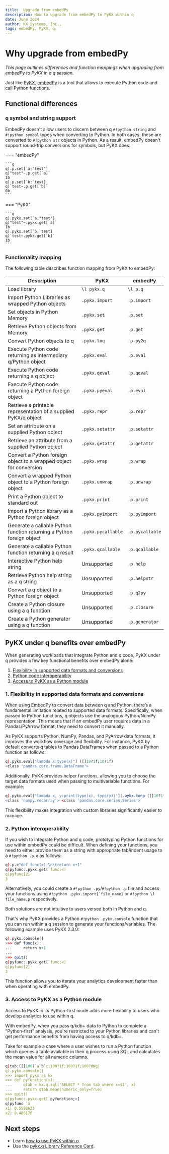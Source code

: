 ```yaml
---
title:  Upgrade from embedPy
description: How to upgrade from embedPy to PyKX within q
date: June 2024
author: KX Systems, Inc.,
tags: embedPy, PyKX, q,
---
```


# Why upgrade from embedPy

_This page outlines differences and function mappings when upgrading from embedPy to PyKX in a q session._

Just like [PyKX](../getting-started/what_is_pykx.md), [embedPy](https://github.com/kxsystems/embedpy) is a tool that allows to execute Python code and call Python functions. 

## Functional differences

### q symbol and string support 

EmbedPy doesn't allow users to discern between q `#!python string` and `#!python symbol` types when converting to Python. In both cases, these are converted to `#!python str` objects in Python. As a result, embedPy doesn't support round-trip conversions for symbols, but PyKX does:

=== "embedPy"

	```q
	q).p.set[`a;"test"]
	q)"test"~.p.get[`a]`
	1b
	q).p.set[`b;`test]
	q)`test~.p.get[`b]`
	0b
	```

=== "PyKX"

	```q
	q).pykx.set[`a;"test"]
	q)"test"~.pykx.get[`a]`
	1b
	q).pykx.set[`b;`test]
	q)`test~.pykx.get[`b]`
	1b
	```

### Functionality mapping

The following table describes function mapping from PyKX to embedPy:

| Description                                                           | PyKX                            | embedPy         |
|-----------------------------------------------------------------------|---------------------------------|-----------------|
| Load library                                                          | `\l pykx.q`                     | `\l p.q`        |
| Import Python Libraries as wrapped Python objects                     | `.pykx.import`                  | `.p.import`     |
| Set objects in Python Memory                                          | `.pykx.set`                     | `.p.set`        |
| Retrieve Python objects from Memory                                   | `.pykx.get`                     | `.p.get`        |
| Convert Python objects to q                                           | `.pykx.toq`                     | `.p.py2q`       |
| Execute Python code returning as intermediary q/Python object         | `.pykx.eval`                    | `.p.eval`       |
| Execute Python code returning a q object                              | `.pykx.qeval`                   | `.p.qeval`      |
| Execute Python code returning a Python foreign object                 | `.pykx.pyeval`                  | `.p.eval`       |
| Retrieve a printable representation of a supplied PyKX/q object       | `.pykx.repr`                    | `.p.repr`       |
| Set an attribute on a supplied Python object                          | `.pykx.setattr`                 | `.p.setattr`    |
| Retrieve an attribute from a supplied Python object                   | `.pykx.getattr`                 | `.p.getattr`    |
| Convert a Python foreign object to a wrapped object for conversion    | `.pykx.wrap`                    | `.p.wrap`       |
| Convert a wrapped Python object to a Python foreign object            | `.pykx.unwrap`                  | `.p.unwrap`     |
| Print a Python object to standard out                                 | `.pykx.print`                   | `.p.print`      |
| Import a Python library as a Python foreign object                    | `.pykx.pyimport`                | `.p.pyimport`   |
| Generate a callable Python function returning a Python foreign object | `.pykx.pycallable`              | `.p.pycallable` |
| Generate a callable Python function returning a q result              | `.pykx.qcallable`               | `.p.qcallable`  |
| Interactive Python help string                                        |  Unsupported                    | `.p.help`       |
| Retrieve Python help string as a q string                             |  Unsupported                    | `.p.helpstr`    |
| Convert a q object to a Python foreign object                         |  Unsupported                    | `.p.q2py`       |
| Create a Python closure using a q function                            |  Unsupported                    | `.p.closure`    |
| Create a Python generator using a q function                          |  Unsupported                    | `.p.generator`  |

## PyKX under q benefits over embedPy

When generating workloads that integrate Python and q code, PyKX under q provides a few key functional benefits over embedPy alone:

1. [Flexibility in supported data formats and conversions](#1-flexibility-in-supported-data-formats-and-conversions)
2. [Python code interoperability](#2-python-interoperability)
3. [Access to PyKX as a Python module](#3-access-to-pykx-as-a-python-module)

### 1. Flexibility in supported data formats and conversions

When using EmbedPy to convert data between q and Python, there’s a fundamental limitation related to supported data formats. Specifically, when passed to Python functions, q objects use the analogous Python/NumPy representation. This means that if an embedPy user requires data in a Pandas/PyArrow format, they need to convert it manually.

As PyKX supports Python, NumPy, Pandas, and PyArrow data formats, it improves the workflow coverage and flexibility. For instance, PyKX by default converts q tables to Pandas DataFrames when passed to a Python function as follows:

```q
q).pykx.eval["lambda x:type(x)"] ([]10?1f;10?1f)
<class 'pandas.core.frame.DataFrame'>
```

Additionally, PyKX provides helper functions, allowing you to choose the target data formats used when passing to multivariable functions. For example:

```q
q).pykx.eval["lambda x, y:print(type(x), type(y))"][.pykx.tonp ([]10?1f);.pykx.topd til 10];
<class 'numpy.recarray'> <class 'pandas.core.series.Series'>
```

This flexibility makes integration with custom libraries significantly easier to manage.

### 2. Python interoperability

If you wish to integrate Python and q code, prototyping Python functions for use within embedPy could be difficult. When defining your functions, you need to either provide them as a string with appropriate tab/indent usage to a `#!python .p.e` as follows:

```q
q).p.e"def func(x):\n\treturn x+1"
q)pyfunc:.pykx.get[`func;<]
q)pyfunc[2]
3
```

Alternatively, you could create a `#!python .py`/`#!python .p` file and access your functions using ```#!python .pykx.import[`file_name]``` or `#!python \l file_name.p` respectively.

Both solutions are not intuitive to users versed both in Python and q.

That's why PyKX provides a Python `#!python .pykx.console` function that you can run within a q session to generate your functions/variables. The following example uses PyKX 2.3.0:

```q
q).pykx.console[]
>>> def func(x):
...     return x+1
...
>>> quit()
q)pyfunc:.pykx.get[`func;<]
q)pyfunc[2]
3
```

This function allows you to iterate your analytics development faster than when operating with embedPy.

### 3. Access to PyKX as a Python module

Access to PyKX in its Python-first mode adds more flexibility to users who develop analytics to use within q.

With embedPy, when you pass q/kdb+ data to Python to complete a "Python-first" analysis, you're restricted to your Python libraries and can't get performance benefits from having access to q/kdb+.

Take for example a case where a user wishes to run a Python function which queries a table available in their q process using SQL and calculates the mean value for all numeric columns.

```q
q)tab:([]100?`a`b`c;100?1f;100?1f;100?0Ng)
q).pykx.console[]
>>> import pykx as kx
>>> def pyfunction(x):
...     qtab = kx.q.sql('SELECT * from tab where x=$1', x)
...     return qtab.mean(numeric_only=True)
>>> quit()
q)pyfunc:.pykx.get[`pyfunction;<]
q)pyfunc `a
x1| 0.5592623
x2| 0.486176
```

## Next steps

- Learn [how to use PyKX within q](../pykx-under-q/intro.md).
- Use the [pykx.q Library Reference Card](../pykx-under-q/api.md).
